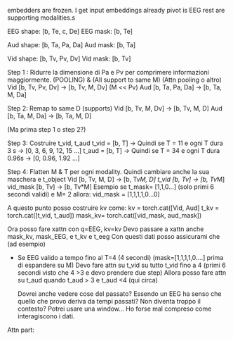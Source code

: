 embedders are frozen. I get input embeddings already
pivot is EEG rest are supporting modalities.s

EEG shape: [b, Te, c, De]
EEG mask: [b, Te]

Aud shape: [b, Ta, Pa, Da]
Aud mask: [b, Ta]

Vid shape: [b, Tv, Pv, Dv]
Vid mask: [b, Tv]

Step 1 : Ridurre la dimensione di Pa e Pv per comprimere informazioni maggiormente.
(POOLING) & (All support to same M) (Attn pooling o altro)
Vid [b, Tv, Pv, Dv] -> [b, Tv, M, Dv] (M << Pv)
Aud [b, Ta, Pa, Da] -> [b, Ta, M, Da]

Step 2: Remap to same D (supports)
Vid [b, Tv, M, Dv] -> [b, Tv, M, D]
Aud [b, Ta, M, Da] -> [b, Ta, M, D]

(Ma prima step 1 o step 2?)

Step 3: Costruire t_vid, t_aud
t_vid = [b, T] -> Quindi se T = 11 e ogni T dura 3 s -> [0, 3, 6, 9, 12, 15 ...]
t_aud = [b, T] -> Quindi se T = 34 e ogni T dura 0.96s -> [0, 0.96, 1.92 ...]

Step 4: Flatten M & T per ogni modality. Quindi cambiare anche la sua maschera e t_object
Vid [b, Tv, M, D] -> [b, Tv*M, D]
t_vid [b, Tv] -> [b, Tv*M]
vid_mask [b, Tv] -> [b, Tv*M]
Esempio se t_mask= [1,1,0...] (solo primi 6 secondi validi) e M= 2 allora:
vid_mask = [1,1,1,1,0...0]

A questo punto posso costruire kv come:
kv = torch.cat([Vid, Aud]
t_kv = torch.cat([t_vid, t_aud])
mask_kv= torch.cat([vid_mask, aud_mask])

Ora posso fare xattn con q=EEG, kv=kv
Devo passare a xattn anche mask_kv, mask_EEG, e t_kv e t_eeg
Con questi dati posso assicurami che (ad esempio)

- Se EEG valido a tempo fino al T=4 (4 secondi) (mask=[1,1,1,1,0....] prima di espandere su M)
    Devo fare attn su t_vid su tutto t_vid fino a 4 (primi 6 secondi visto che 4 >3 e devo prendere due step)
    Allora posso fare attn su t_aud quando t_aud > 3 e t_aud <4 (qui circa)

    Dovrei anche vedere cose del passato?
    Essendo un EEG ha senso che quello che provo deriva da tempi passati?
    Non diventa troppo il contesto? Potrei usare una window...
    Ho forse mal compreso come interagiscono i dati.

Attn part: